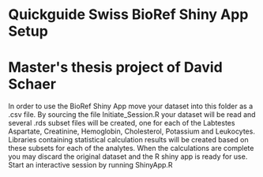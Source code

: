 # Quickguide Swiss BioRef Shiny App Setup
# Master's thesis project of David Schaer

In order to use the BioRef Shiny App move your dataset into this folder as a .csv file.
By sourcing the file Initiate_Session.R your dataset will be read and several .rds subset files will be created, one for each of the Labtestes Aspartate, Creatinine, Hemoglobin, Cholesterol, Potassium and Leukocytes. Libraries containing statistical calculation results will be created based on these subsets for each of the analytes.
When the calculations are complete you may discard the original dataset and the R shiny app is ready for use.
Start an interactive session by running ShinyApp.R
